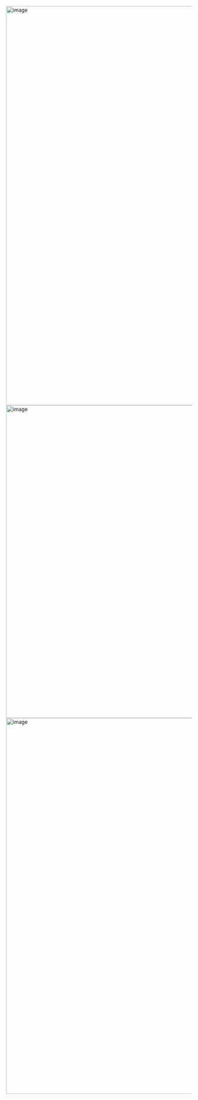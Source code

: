 <img width="1906" height="1080" alt="image" src="https://github.com/user-attachments/assets/9ed19e3a-3df9-42ac-b616-9628acfb02ed" />

<img width="1919" height="846" alt="image" src="https://github.com/user-attachments/assets/0d416099-4b17-4a8e-86b9-6ace6a8c2b1a" />

<img width="1690" height="1017" alt="image" src="https://github.com/user-attachments/assets/f9005f76-1335-4d09-9126-a6d3ff1464b7" />
